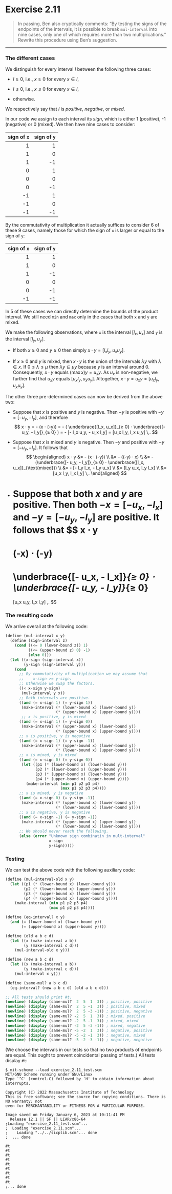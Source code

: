 # Exercise 2.11

> In passing, Ben also cryptically comments:
> “By testing the signs of the endpoints of the intervals, it is possible to break `mul-interval` into nine cases, only one of which requires more than two multiplications.”
> Rewrite this procedure using Ben’s suggestion.

---

### The different cases

We distinguish for every interval $I$ between the following three cases:

- $I ≥ 0$, i.e., $x ≥ 0$ for every $x ∈ I$,

- $I ≤ 0$, i.e., $x ≤ 0$ for every $x ∈ I$,

- otherwise.

We respectively say that $I$ is _positive_, _negative_, or _mixed_.

In our code we assign to each interval its _sign_, which is either 1 (positive), -1 (negative) or 0 (mixed).
We then have nine cases to consider:

| sign of `x` | sign of `y` |
| ----------: | ----------: |
|  1          |  1          |
|  1          |  0          |
|  1          | -1          |
|  0          |  1          |
|  0          |  0          |
|  0          | -1          |
| -1          |  1          |
| -1          |  0          |
| -1          | -1          |

By the commutativity of multiplication it actually suffices to consider 6 of these 9 cases, namely those for which the sign of `x` is larger or equal to the sign of `y`:

| sign of `x` | sign of `y` |
| ----------: | ----------: |
|  1          |  1          |
|  1          |  0          |
|  1          | -1          |
|  0          |  0          |
|  0          | -1          |
| -1          | -1          |

In 5 of these cases we can directly determine the bounds of the product interval.
We still need `min` and `max` only in the cases that both `x` and `y` are mixed.

We make the following observations, where `x` is the interval $[l_x, u_x]$ and `y` is the interval $[l_y, u_y]$.

- If both $x ≥ 0$ and $y ≥ 0$ then simply $x ⋅ y = [l_x l_y, u_x u_y]$.

- If $x ≥ 0$ and $y$ is mixed, then $x ⋅ y$ is the union of the intervals $λ y$ with $λ ∈ x$.
  If $0 ≤ λ ≤ μ$ then $λ y ⊆ μ y$ because $y$ is an interval around 0.
  Consequently, $x ⋅ y$ equals $(\max x) y = u_x y$.
  As $u_x$ is non-negative, we further find that $u_x y$ equals $[u_x l_y, u_x u_y]$.
  Altogether, $x ⋅ y = u_x y = [u_x l_y, u_x u_y]$.

The other three pre-determined cases can now be derived from the above two:

- Suppose that $x$ is positive and $y$ is negative.
  Then $-y$ is positive with $-y = [- u_y, - l_y]$, and therefore
  $$
    x ⋅ y
    = - (x ⋅ (-y))
    = - ( \underbrace{[l_x, u_x]}_{≥ 0} ⋅ \underbrace{[- u_y, - l_y]}_{≥ 0} )
    = - [- l_x u_y, - u_x l_y]
    = [u_x l_y, l_x u_y] \,.
  $$

- Suppose that $x$ is mixed and $y$ is negative.
  Then $-y$ and positive with $-y = [- u_y, - l_y]$.
  It follows that
  $$
    \begin{aligned}
      x ⋅ y
      &=
      - (x ⋅ (-y)) \\
      &=
      - ((-y) ⋅ x) \\
      &=
      - (\underbrace{[- u_y, - l_y]}_{≥ 0} ⋅ \underbrace{[l_x, u_x]}_{\text{mixed}}) \\
      &=
      - [- l_y l_x, - l_y u_x] \\
      &=
      [l_y u_x, l_y l_x] \\
      &=
      [u_x l_y, l_x l_y] \,.
    \end{aligned}
  $$

- Suppose that both $x$ and $y$ are positive.
  Then both $-x = [- u_x, - l_x]$ and $-y = [- u_y, - l_y]$ are positive.
  It follows that
  $$
    x ⋅ y
    =
    (-x) ⋅ (-y)
    =
    \underbrace{[- u_x, - l_x]}_{≥ 0} ⋅ \underbrace{[- u_y, - l_y]}_{≥ 0}
    =
    [u_x u_y, l_x l_y] \,.
  $$

### The resulting code

We arrive overall at the following code:
```scheme
(define (mul-interval x y)
  (define (sign-interval z)
    (cond ((<= 0 (lower-bound z)) 1)
          ((<= (upper-bound z) 0) -1)
          (else 0)))
  (let ((x-sign (sign-interval x))
        (y-sign (sign-interval y)))
    (cond
      ;; By commutativity of multiplication we may assume that
      ;;    x-sign >= y-sign.
      ;; Otherwise we swap the factors.
      ((< x-sign y-sign)
       (mul-interval y x))
      ;; Both intervals are positive.
      ((and (= x-sign 1) (= y-sign 1))
       (make-interval (* (lower-bound x) (lower-bound y))
                      (* (upper-bound x) (upper-bound y))))
       ;; x is positive, y is mixed
      ((and (= x-sign 1) (= y-sign 0))
       (make-interval (* (upper-bound x) (lower-bound y))
                      (* (upper-bound x) (upper-bound y))))
      ;; x is positive, y is negative
      ((and (= x-sign 1) (= y-sign -1))
       (make-interval (* (upper-bound x) (lower-bound y))
                      (* (lower-bound x) (upper-bound y))))
      ;; x is mixed, y is mixed
      ((and (= x-sign 0) (= y-sign 0))
       (let ((p1 (* (lower-bound x) (lower-bound y)))
             (p2 (* (lower-bound x) (upper-bound y)))
             (p3 (* (upper-bound x) (lower-bound y)))
             (p4 (* (upper-bound x) (upper-bound y))))
         (make-interval (min p1 p2 p3 p4)
                        (max p1 p2 p3 p4))))
      ;; x is mixed, y is negative
      ((and (= x-sign 0) (= y-sign -1))
       (make-interval (* (upper-bound x) (lower-bound y))
                      (* (lower-bound x) (lower-bound y))))
      ;; x is negative, y is negative
      ((and (= x-sign -1) (= y-sign -1))
       (make-interval (* (upper-bound x) (upper-bound y))
                      (* (lower-bound x) (lower-bound y))))
      ;; We should never reach the following.
      (else (error "Unknown sign combinatin in mult-interval"
                   x-sign
                   y-sign)))))
```

### Testing

We can test the above code with the following auxiliary code:
```scheme
(define (mul-interval-old x y)
  (let ((p1 (* (lower-bound x) (lower-bound y)))
        (p2 (* (lower-bound x) (upper-bound y)))
        (p3 (* (upper-bound x) (lower-bound y)))
        (p4 (* (upper-bound x) (upper-bound y))))
    (make-interval (min p1 p2 p3 p4)
                   (max p1 p2 p3 p4))))

(define (eq-interval? x y)
  (and (= (lower-bound x) (lower-bound y))
       (= (upper-bound x) (upper-bound y))))

(define (old a b c d)
  (let ((x (make-interval a b))
        (y (make-interval c d)))
    (mul-interval-old x y)))

(define (new a b c d)
  (let ((x (make-interval a b))
        (y (make-interval c d)))
    (mul-interval x y)))

(define (same-mul? a b c d)
  (eq-interval? (new a b c d) (old a b c d)))

;; All tests should print #t.
(newline) (display (same-mul?  2  5  1  3)) ; positive, positive
(newline) (display (same-mul?  2  5 -1  3)) ; positive, mixed
(newline) (display (same-mul?  2  5 -3 -1)) ; positive, negative
(newline) (display (same-mul? -2  5  1  3)) ; mixed, positive
(newline) (display (same-mul? -2  5 -1  3)) ; mixed, mixed
(newline) (display (same-mul? -2  5 -3 -1)) ; mixed, negative
(newline) (display (same-mul? -5 -2  1  3)) ; negative, positive
(newline) (display (same-mul? -5 -2 -1  3)) ; negative, mixed
(newline) (display (same-mul? -5 -2 -3 -1)) ; negative, negative
```
(We choose the intervals in our tests so that no two products of endpoints are equal.
This ought to prevent coincidental passing of tests.)
All tests display `#t`:
```text
$ mit-scheme --load exercise_2.11_test.scm
MIT/GNU Scheme running under GNU/Linux
Type `^C' (control-C) followed by `H' to obtain information about interrupts.

Copyright (C) 2022 Massachusetts Institute of Technology
This is free software; see the source for copying conditions. There is NO warranty; not
even for MERCHANTABILITY or FITNESS FOR A PARTICULAR PURPOSE.

Image saved on Friday January 6, 2023 at 10:11:41 PM
  Release 12.1 || SF || LIAR/x86-64
;Loading "exercise_2.11_test.scm"...
;  Loading "exercise_2.11.scm"...
;    Loading "../../sicplib.scm"... done
;  ... done

#t
#t
#t
#t
#t
#t
#t
#t
#t
;... done
```
